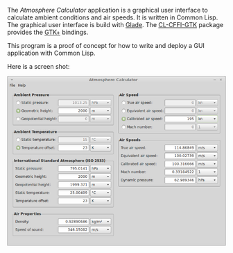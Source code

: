The _Atmosphere Calculator_ application is a graphical user interface
to calculate ambient conditions and air speeds.  It is written in
Common Lisp.  The graphical user interface is build with [Glade][].
The [CL-CFFI-GTK][] package provides the [GTK+][] bindings.

This program is a proof of concept for how to write and deploy a GUI
application with Common Lisp.

Here is a screen shot:

![Atmosphere Calculator](https://github.com/ralph-schleicher/atmosphere-calculator/raw/master/atmosphere-calculator.png)

[GTK+]: http://www.gtk.org/
[Glade]: http://glade.gnome.org/
[CL-CFFI-GTK]: http://www.crategus.com/index.php/projekte/
